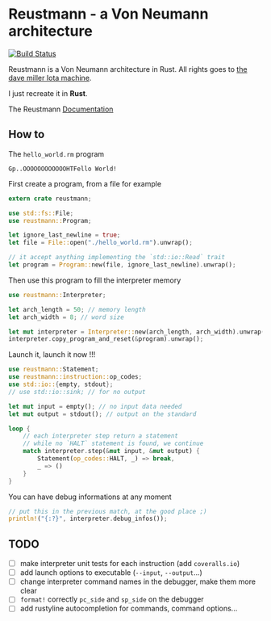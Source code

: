 # Reustmann - a Von Neumann architecture

[![Build Status](https://travis-ci.org/Kerosene2000/reustmann.svg?branch=master)](https://travis-ci.org/Kerosene2000/reustmann)

Reustmann is a Von Neumann architecture in Rust.
All rights goes to [the dave miller Iota machine](http://www.millermattson.com/dave/?p=174).

I just recreate it in **Rust**.

The Reustmann [Documentation](https://kerosene2000.github.io/reustmann-doc/reustmann/reustmann)

## How to

The `hello_world.rm` program
```text
Gp..OOOOOOOOOOOOHTFello World!
```

First create a program, from a file for example
```rust
extern crate reustmann;

use std::fs::File;
use reustmann::Program;

let ignore_last_newline = true;
let file = File::open("./hello_world.rm").unwrap();

// it accept anything implementing the `std::io::Read` trait
let program = Program::new(file, ignore_last_newline).unwrap();
```

Then use this program to fill the interpreter memory
```rust
use reustmann::Interpreter;

let arch_length = 50; // memory length
let arch_width = 8; // word size

let mut interpreter = Interpreter::new(arch_length, arch_width).unwrap();
interpreter.copy_program_and_reset(&program).unwrap();
```

Launch it, launch it now !!!
```rust
use reustmann::Statement;
use reustmann::instruction::op_codes;
use std::io::{empty, stdout};
// use std::io::sink; // for no output

let mut input = empty(); // no input data needed
let mut output = stdout(); // output on the standard

loop {
    // each interpreter step return a statement
    // while no `HALT` statement is found, we continue
    match interpreter.step(&mut input, &mut output) {
        Statement(op_codes::HALT, _) => break,
        _ => ()
    }
}
```

You can have debug informations at any moment
```rust
// put this in the previous match, at the good place ;)
println!("{:?}", interpreter.debug_infos());
```


## TODO

* [ ] make interpreter unit tests for each instruction (add `coveralls.io`)
* [ ] add launch options to executable (`--input`, `--output`...)
* [ ] change interpreter command names in the debugger, make them more clear
* [ ] `format!` correctly `pc_side` and `sp_side` on the debugger
* [ ] add rustyline autocompletion for commands, command options...
